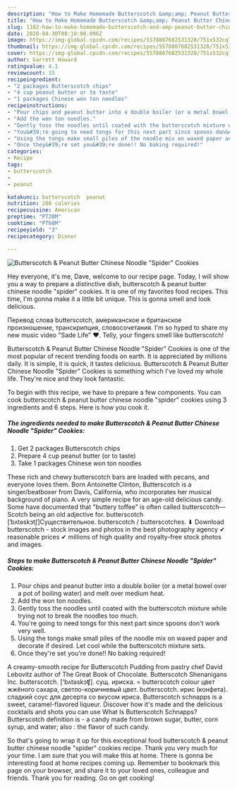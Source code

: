 ```yaml
---
description: "How to Make Homemade Butterscotch &amp;amp; Peanut Butter Chinese Noodle &amp;#34;Spider&amp;#34; Cookies"
title: "How to Make Homemade Butterscotch &amp;amp; Peanut Butter Chinese Noodle &amp;#34;Spider&amp;#34; Cookies"
slug: 1102-how-to-make-homemade-butterscotch-and-amp-peanut-butter-chinese-noodle-and-34-spider-and-34-cookies
date: 2020-04-30T08:10:00.096Z
image: https://img-global.cpcdn.com/recipes/5578807682531328/751x532cq70/butterscotch-peanut-butter-chinese-noodle-spider-cookies-recipe-main-photo.jpg
thumbnail: https://img-global.cpcdn.com/recipes/5578807682531328/751x532cq70/butterscotch-peanut-butter-chinese-noodle-spider-cookies-recipe-main-photo.jpg
cover: https://img-global.cpcdn.com/recipes/5578807682531328/751x532cq70/butterscotch-peanut-butter-chinese-noodle-spider-cookies-recipe-main-photo.jpg
author: Garrett Howard
ratingvalue: 4.1
reviewcount: 15
recipeingredient:
- "2 packages Butterscotch chips"
- "4 cup peanut butter or to taste"
- "1 packages Chinese won ton noodles"
recipeinstructions:
- "Pour chips and peanut butter into a double boiler (or a metal bowel over a pot of boiling water) and melt over medium heat."
- "Add the won ton noodles."
- "Gently toss the noodles until coated with the butterscotch mixture while trying not to break the noodles too much."
- "You&#39;re going to need tongs for this next part since spoons don&#39;t work very well."
- "Using the tongs make small piles of the noodle mix on waxed paper and decorate if desired.  Let cool while the butterscotch mixture sets."
- "Once they&#39;re set you&#39;re done!! No baking required!"
categories:
- Recipe
tags:
- butterscotch
- 
- peanut

katakunci: butterscotch  peanut 
nutrition: 208 calories
recipecuisine: American
preptime: "PT38M"
cooktime: "PT60M"
recipeyield: "3"
recipecategory: Dinner

---
```



![Butterscotch &amp; Peanut Butter Chinese Noodle &#34;Spider&#34; Cookies](https://img-global.cpcdn.com/recipes/5578807682531328/751x532cq70/butterscotch-peanut-butter-chinese-noodle-spider-cookies-recipe-main-photo.jpg)

Hey everyone, it's me, Dave, welcome to our recipe page. Today, I will show you a way to prepare a distinctive dish, butterscotch &amp; peanut butter chinese noodle &#34;spider&#34; cookies. It is one of my favorites food recipes. This time, I'm gonna make it a little bit unique. This is gonna smell and look delicious.

Перевод слова butterscotch, американское и британское произношение, транскрипция, словосочетания. I&#39;m so hyped to share my new music video &#34;Sade Life&#34; ❤. Telly, your fingers smell like butterscotch!

Butterscotch &amp; Peanut Butter Chinese Noodle &#34;Spider&#34; Cookies is one of the most popular of recent trending foods on earth. It is appreciated by millions daily. It is simple, it is quick, it tastes delicious. Butterscotch &amp; Peanut Butter Chinese Noodle &#34;Spider&#34; Cookies is something which I've loved my whole life. They're nice and they look fantastic.


To begin with this recipe, we have to prepare a few components. You can cook butterscotch &amp; peanut butter chinese noodle &#34;spider&#34; cookies using 3 ingredients and 6 steps. Here is how you cook it.

<!--inarticleads1-->

##### The ingredients needed to make Butterscotch &amp; Peanut Butter Chinese Noodle &#34;Spider&#34; Cookies:

1. Get 2 packages Butterscotch chips
1. Prepare 4 cup peanut butter (or to taste)
1. Take 1 packages Chinese won ton noodles


These rich and chewy butterscotch bars are loaded with pecans, and everyone loves them. Born Antoinette Clinton, Butterscotch is a singer/beatboxer from Davis, California, who incorporates her musical background of piano. A very simple recipe for an age-old delicious candy. Some have documented that &#34;buttery toffee&#34; is often called butterscotch—Scotch being an old adjective for. butterscotch [ˈbʌtəskɔtʃ]Существительное. butterscotch / butterscotches. ⬇ Download butterscotch - stock images and photos in the best photography agency ✔ reasonable prices ✔ millions of high quality and royalty-free stock photos and images. 

<!--inarticleads2-->

##### Steps to make Butterscotch &amp; Peanut Butter Chinese Noodle &#34;Spider&#34; Cookies:

1. Pour chips and peanut butter into a double boiler (or a metal bowel over a pot of boiling water) and melt over medium heat.
1. Add the won ton noodles.
1. Gently toss the noodles until coated with the butterscotch mixture while trying not to break the noodles too much.
1. You&#39;re going to need tongs for this next part since spoons don&#39;t work very well.
1. Using the tongs make small piles of the noodle mix on waxed paper and decorate if desired.  Let cool while the butterscotch mixture sets.
1. Once they&#39;re set you&#39;re done!! No baking required!


A creamy-smooth recipe for Butterscotch Pudding from pastry chef David Lebovitz author of The Great Book of Chocolate. Butterscotch Shenanigans Inc. butterscotch. [&#39;bʌtəskɔʧ]. сущ. ириска. = butterscotch colour цвет жжёного сахара, светло-коричневый цвет. butterscotch. ирис (конфета). сладкий соус для десерта со вкусом ириса. Butterscotch schnapps is a sweet, caramel-flavored liqueur. Discover how it&#39;s made and the delicious cocktails and shots you can use What Is Butterscotch Schnapps? Butterscotch definition is - a candy made from brown sugar, butter, corn syrup, and water; also : the flavor of such candy. 

So that's going to wrap it up for this exceptional food butterscotch &amp; peanut butter chinese noodle &#34;spider&#34; cookies recipe. Thank you very much for your time. I am sure that you will make this at home. There is gonna be interesting food at home recipes coming up. Remember to bookmark this page on your browser, and share it to your loved ones, colleague and friends. Thank you for reading. Go on get cooking!
